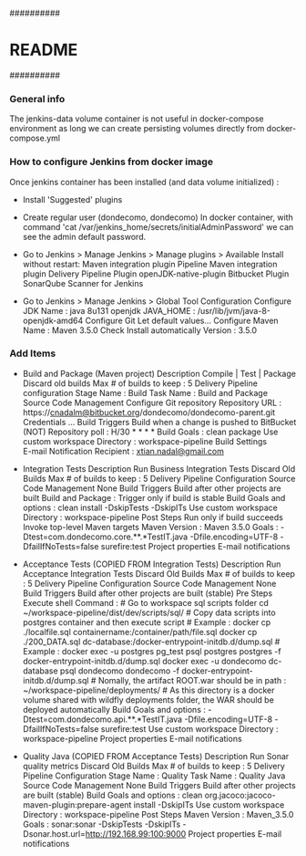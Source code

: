 ##########
# README #
##########

### General info ###

The jenkins-data volume container is not useful in docker-compose environment as 
long we can create persisting volumes directly from docker-compose.yml


### How to configure Jenkins from docker image ###

Once jenkins container has been installed (and data volume initialized) :

* Install 'Suggested' plugins

* Create regular user (dondecomo, dondecomo)
    In docker container, with command 'cat /var/jenkins_home/secrets/initialAdminPassword' 
    we can see the admin default password.

* Go to Jenkins > Manage Jenkins > Manage plugins > Available
    Install without restart:
        Maven integration plugin
        Pipeline Maven integration plugin
        Delivery Pipeline Plugin
        openJDK-native-plugin
        Bitbucket Plugin
        SonarQube Scanner for Jenkins

* Go to Jenkins > Manage Jenkins > Global Tool Configuration
    Configure JDK
        Name : java 8u131 openjdk
        JAVA_HOME : /usr/lib/jvm/java-8-openjdk-amd64
    Configure Git
        Let default values...
    Configure Maven
        Name : Maven 3.5.0
        Check Install automatically 
        Version : 3.5.0    


### Add Items ###

* Build and Package (Maven project)
    Description
        Compile | Test | Package
    Discard old builds
        Max # of builds to keep : 5
    Delivery Pipeline configuration 
        Stage Name : Build
        Task Name : Build and Package
    Source Code Management 
        Configure Git repository
            Repository URL : https://cnadalm@bitbucket.org/dondecomo/dondecomo-parent.git
            Credentials ...
    Build Triggers
        Build when a change is pushed to BitBucket
        (NOT) Repository poll : H/30 * * * *
    Build
        Goals : clean package
        Use custom workspace
            Directory : workspace-pipeline
    Build Settings        
        E-mail Notification
            Recipient : xtian.nadal@gmail.com
    
* Integration Tests
    Description
        Run Business Integration Tests
    Discard Old Builds
        Max # of builds to keep : 5
    Delivery Pipeline Configuration
    Source Code Management
        None
    Build Triggers
        Build after other projects are built
            Build and Package : Trigger only if build is stable
    Build
        Goals and options : clean install -DskipTests -DskipITs
        Use custom workspace
            Directory : workspace-pipeline
    Post Steps
        Run only if build succeeds
        Invoke top-level Maven targets
            Maven Version : Maven 3.5.0
            Goals : -Dtest=com.dondecomo.core.**.*TestIT.java -Dfile.encoding=UTF-8 -DfailIfNoTests=false surefire:test
    Project properties
        E-mail notifications

* Acceptance Tests (COPIED FROM Integration Tests)
    Description
        Run Acceptance Integration Tests
    Discard Old Builds
        Max # of builds to keep : 5
    Delivery Pipeline Configuration
    Source Code Management
        None
    Build Triggers
        Build after other projects are built (stable)
    Pre Steps
        Execute shell
            Command :
                # Go to workspace sql scripts folder
                cd ~/workspace-pipeline/dist/dev/scripts/sql/
                # Copy data scripts into postgres container and then execute script
                # Example : docker cp ./localfile.sql containername:/container/path/file.sql
                docker cp ./200_DATA.sql dc-database:/docker-entrypoint-initdb.d/dump.sql
                # Example : docker exec -u postgres pg_test psql postgres postgres -f docker-entrypoint-initdb.d/dump.sql
                docker exec -u dondecomo dc-database psql dondecomo dondecomo -f docker-entrypoint-initdb.d/dump.sql
                # Nomally, the artifact ROOT.war should be in path : ~/workspace-pipeline/deployments/
                # As this directory is a docker volume shared with wildfly deployments folder, the WAR should be deployed automatically
    Build
        Goals and options : -Dtest=com.dondecomo.api.**.*TestIT.java -Dfile.encoding=UTF-8 -DfailIfNoTests=false surefire:test
        Use custom workspace
            Directory : workspace-pipeline
    Project properties
        E-mail notifications

* Quality Java (COPIED FROM Acceptance Tests)
    Description
        Run Sonar quality metrics
    Discard Old Builds
        Max # of builds to keep : 5
    Delivery Pipeline Configuration
        Stage Name : Quality
        Task Name : Quality Java
    Source Code Management
        None
    Build Triggers
        Build after other projects are built (stable)
    Build
        Goals and options : clean org.jacoco:jacoco-maven-plugin:prepare-agent install -DskipITs
        Use custom workspace
            Directory : workspace-pipeline
    Post Steps
        Maven Version : Maven_3.5.0
        Goals : sonar:sonar -DskipTests -DskipITs -Dsonar.host.url=http://192.168.99:100:9000
    Project properties
        E-mail notifications



